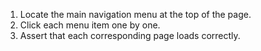 1. Locate the main navigation menu at the top of the page.
2. Click each menu item one by one.
3. Assert that each corresponding page loads correctly.